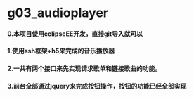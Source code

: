# g03_audioplayer
#### 0.本项目使用eclipseEE开发，直接git导入就可以
#### 1.使用ssh框架+h5来完成的音乐播放器
#### 2.一共有两个接口来先实现请求歌单和链接歌曲的功能。
#### 3.前台全部通过jquery来完成按钮操作，按钮的功能已经全部实现
